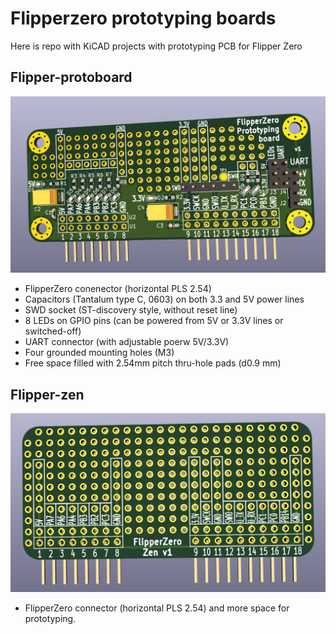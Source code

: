 # Flipperzero prototyping boards

Here is repo with KiCAD projects with prototyping PCB for Flipper Zero

## Flipper-protoboard

![flipper-pb](flipper-pb/flipper-pb.png?raw=true)

* FlipperZero conenector (horizontal PLS 2.54)
* Capacitors (Tantalum type C, 0603) on both 3.3 and 5V power lines
* SWD socket (ST-discovery style, without reset line)
* 8 LEDs on GPIO pins (can be powered from 5V or 3.3V lines or switched-off)
* UART connector (with adjustable poerw 5V/3.3V)
* Four grounded mounting holes (M3)
* Free space filled with 2.54mm pitch thru-hole pads (d0.9 mm)

## Flipper-zen

![flipper-zen](flipper-zen/flipper-zen.png?raw=true)

* FlipperZero connector (horizontal PLS 2.54) and more space for prototyping.



